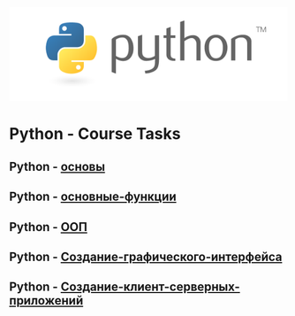 <img src="test.png"><br>

# Python - Course Tasks
## Python - [основы](https://github.com/VishnevskiyAV/Python/tree/main/Base)
## Python - [основные-функции](https://github.com/VishnevskiyAV/Python/tree/main/MainFunctions)
## Python - [ООП](https://github.com/VishnevskiyAV/Python/tree/main/OOP)
## Python - [Создание-графического-интерфейса](https://github.com/VishnevskiyAV/Python/tree/main/GUI)
## Python - [Создание-клиент-серверных-приложений](https://github.com/VishnevskiyAV/Python/tree/main/Internet)
